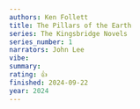```yaml
---
authors: Ken Follett
title: The Pillars of the Earth
series: The Kingsbridge Novels
series_number: 1
narrators: John Lee
vibe:
summary:
rating: 👍
finished: 2024-09-22
year: 2024
---
```

